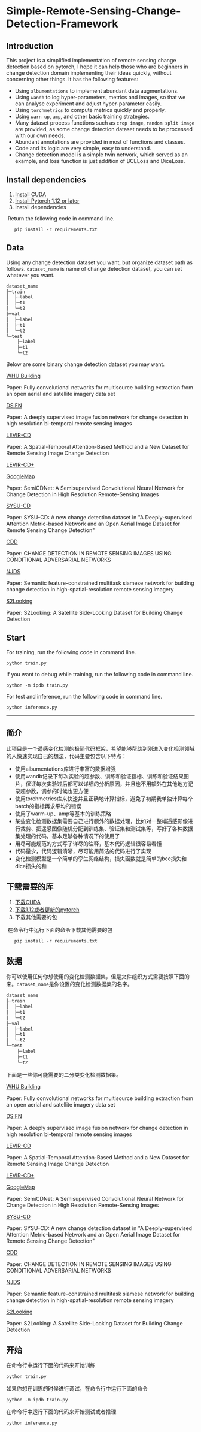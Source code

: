 # Simple-Remote-Sensing-Change-Detection-Framework

## Introduction

This project is a simplified implementation of remote sensing change detection based on pytorch, I hope it can help those who are beginners in change detection domain implementing their ideas quickly, without concerning other things. It has the following features:

- Using `albumentations` to implement abundant data augmentations.
- Using `wandb` to log hyper-parameters, metrics and images, so that we can analyse experiment and adjust hyper-parameter easily.
- Using `torchmetrics` to compute metrics quickly and properly.
- Using `warn up`, `amp`, and other basic training strategies.
- Many dataset process functions such as `crop image`, `random split image` are provided, as some change detection dataset needs to be processed with our own needs.
- Abundant annotations are provided in most of functions and classes.
- Code and its logic are very simple, easy to understand.
- Change detection model is a simple twin network, which served as an example, and loss function is just addition of BCELoss and DiceLoss.

## Install dependencies

1. [Install CUDA](https://developer.nvidia.com/cuda-downloads)
2. [Install Pytorch 1.12 or later](https://pytorch.org/get-started/locally/)
3. Install dependencies

​	Return the following code in command line.

`	pip install -r requirements.txt`

## Data

Using any change detection dataset you want, but organize dataset path as follows. `dataset_name`  is name of change detection dataset, you can set whatever you want.

```python
dataset_name
├─train
│  ├─label
│  ├─t1
│  └─t2
├─val
│  ├─label
│  ├─t1
│  └─t2
└─test
    ├─label
    ├─t1
    └─t2
```

Below are some binary change detection dataset you may want.

[WHU Building](https://study.rsgis.whu.edu.cn/pages/download/building_dataset.html)

Paper: Fully convolutional networks for multisource building extraction from an open aerial and satellite imagery data set

[DSIFN](https://github.com/GeoZcx/A-deeply-supervised-image-fusion-network-for-change-detection-in-remote-sensing-images/tree/master/dataset)

Paper: A deeply supervised image fusion network for change detection in high resolution bi-temporal remote sensing images

[LEVIR-CD](https://justchenhao.github.io/LEVIR/)

Paper: A Spatial-Temporal Attention-Based Method and a New Dataset for Remote Sensing Image Change Detection

[LEVIR-CD+](http://rs.ia.ac.cn/cp/portal/dataDetail?name=LEVIR-CD%2B)

[GoogleMap](https://github.com/daifeng2016/Change-Detection-Dataset-for-High-Resolution-Satellite-Imagery)

Paper: SemiCDNet: A Semisupervised Convolutional Neural Network for Change Detection in High Resolution Remote-Sensing Images

[SYSU-CD](https://hub.fastgit.org/liumency/SYSU-CD)

Paper: SYSU-CD: A new change detection dataset in "A Deeply-supervised Attention Metric-based Network and an Open Aerial Image Dataset for Remote Sensing Change Detection"

[CDD](https://drive.google.com/file/d/1GX656JqqOyBi_Ef0w65kDGVto-nHrNs9)

Paper: CHANGE DETECTION IN REMOTE SENSING IMAGES USING CONDITIONAL ADVERSARIAL NETWORKS

[NJDS](https://drive.google.com/file/d/1cQRWORIgW-X2BaeRo1hvFj7vlQtwnmne/view?userstoinvite=infinitemabel.wq@gmail.com&ts=636c5f76&actionButton=1&pli=1)

Paper: Semantic feature-constrained multitask siamese network for building change detection in high-spatial-resolution remote sensing imagery

[S2Looking](https://github.com/S2Looking/Dataset)

Paper: S2Looking: A Satellite Side-Looking Dataset for Building Change Detection

## Start

For training, run the following code in command line.

`python train.py`

If you want to debug while training, run the following code in command line.

`python -m ipdb train.py`



For test and inference, run the following code in command line.

`python inference.py` 

---

## 简介

此项目是一个遥感变化检测的极简代码框架，希望能够帮助到刚进入变化检测领域的人快速实现自己的想法，代码主要包含以下特点：

- 使用albumentations库进行丰富的数据增强
- 使用wandb记录下每次实验的超参数、训练和验证指标、训练和验证结果图片，保证每次实验过后都可以详细的分析原因，并且也不用额外在其他地方记录超参数，调参的时候也更方便
- 使用torchmetrics库来快速并且正确地计算指标，避免了初期我单独计算每个batch的指标再求平均的错误
- 使用了warm-up、amp等基本的训练策略
- 某些变化检测数据集需要自己进行额外的数据处理，比如对一整幅遥感影像进行裁剪、把遥感图像随机分配到训练集、验证集和测试集等，写好了各种数据集处理的代码，基本足够各种情况下的使用了
- 用尽可能规范的方式写了详尽的注释，基本代码逻辑很容易看懂
- 代码量少，代码逻辑清晰，尽可能用简洁的代码进行了实现
- 变化检测模型是一个简单的孪生网络结构，损失函数就是简单的bce损失和dice损失的和

## 下载需要的库

1. [下载CUDA](https://developer.nvidia.com/cuda-downloads)
2. [下载1.12或者更新的pytorch](https://pytorch.org/get-started/locally/)
3. 下载其他需要的包

​	在命令行中运行下面的命令下载其他需要的包

`	pip install -r requirements.txt`

## 数据

你可以使用任何你想使用的变化检测数据集，但是文件组织方式需要按照下面的来。`dataset_name`是你设置的变化检测数据集的名字。

```python
dataset_name
├─train
│  ├─label
│  ├─t1
│  └─t2
├─val
│  ├─label
│  ├─t1
│  └─t2
└─test
    ├─label
    ├─t1
    └─t2
```

下面是一些你可能需要的二分类变化检测数据集。

[WHU Building](https://study.rsgis.whu.edu.cn/pages/download/building_dataset.html)

Paper: Fully convolutional networks for multisource building extraction from an open aerial and satellite imagery data set

[DSIFN](https://github.com/GeoZcx/A-deeply-supervised-image-fusion-network-for-change-detection-in-remote-sensing-images/tree/master/dataset)

Paper: A deeply supervised image fusion network for change detection in high resolution bi-temporal remote sensing images

[LEVIR-CD](https://justchenhao.github.io/LEVIR/)

Paper: A Spatial-Temporal Attention-Based Method and a New Dataset for Remote Sensing Image Change Detection

[LEVIR-CD+](http://rs.ia.ac.cn/cp/portal/dataDetail?name=LEVIR-CD%2B)

[GoogleMap](https://github.com/daifeng2016/Change-Detection-Dataset-for-High-Resolution-Satellite-Imagery)

Paper: SemiCDNet: A Semisupervised Convolutional Neural Network for Change Detection in High Resolution Remote-Sensing Images

[SYSU-CD](https://hub.fastgit.org/liumency/SYSU-CD)

Paper: SYSU-CD: A new change detection dataset in "A Deeply-supervised Attention Metric-based Network and an Open Aerial Image Dataset for Remote Sensing Change Detection"

[CDD](https://drive.google.com/file/d/1GX656JqqOyBi_Ef0w65kDGVto-nHrNs9)

Paper: CHANGE DETECTION IN REMOTE SENSING IMAGES USING CONDITIONAL ADVERSARIAL NETWORKS

[NJDS](https://drive.google.com/file/d/1cQRWORIgW-X2BaeRo1hvFj7vlQtwnmne/view?userstoinvite=infinitemabel.wq@gmail.com&ts=636c5f76&actionButton=1&pli=1)

Paper: Semantic feature-constrained multitask siamese network for building change detection in high-spatial-resolution remote sensing imagery

[S2Looking](https://github.com/S2Looking/Dataset)

Paper: S2Looking: A Satellite Side-Looking Dataset for Building Change Detection

## 开始

在命令行中运行下面的代码来开始训练

`python train.py`

如果你想在训练的时候进行调试，在命令行中运行下面的命令

`python -m ipdb train.py`

在命令行中运行下面的代码来开始测试或者推理

`python inference.py` 


